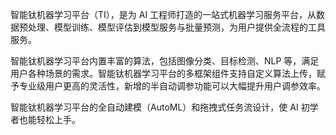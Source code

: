 智能钛机器学习平台（TI），是为 AI 工程师打造的一站式机器学习服务平台，从数据预处理、模型训练、模型评估到模型服务与批量预测，为用户提供全流程的工具服务。

智能钛机器学习平台内置丰富的算法，包括图像分类、目标检测、NLP 等，满足用户各种场景的需求。智能钛机器学习平台的多框架组件支持自定义算法上传，赋予专业级用户更高的灵活性，新增的半自动调参功能可以大幅提升用户调参效率。

智能钛机器学习平台的全自动建模（AutoML）和拖拽式任务流设计，使 AI 初学者也能轻松上手。





